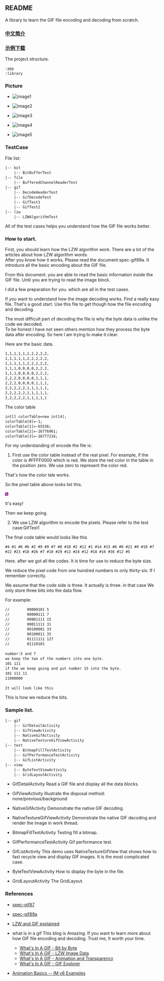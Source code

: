 ## README

A library to learn the GIF file encoding and decoding from scratch.

### [中文简介](./readme-cn.md)

### [示例下载](https://github.com/momodae/LibraryResources/blob/master/GifLaboratory/file/app-debug.apk?raw=true)

The project structure.

```
:app
:library
```

### Picture

* ![image1](https://github.com/momodae/LibraryResources/blob/master/GifLaboratory/image/image1.gif?raw=true)

* ![image2](https://github.com/momodae/LibraryResources/blob/master/GifLaboratory/image/image2.gif?raw=true)

* ![image3](https://github.com/momodae/LibraryResources/blob/master/GifLaboratory/image/image3.gif?raw=true)

* ![image4](https://github.com/momodae/LibraryResources/blob/master/GifLaboratory/image/image4.gif?raw=true)

* ![image5](https://github.com/momodae/LibraryResources/blob/master/GifLaboratory/image/image5.gif?raw=true)

### TestCase

File list:

```
|-- bit
    |-- BitBufferTest
|-- file
    |-- BufferedChannelReaderTest
|-- gif
    |-- DecodeHeaderTest
    |-- GifDecodeTest
    |-- GifTest1
    |-- GifTest2
|-- lzw
    |-- LZWAlgorithmTest
```

All of the test cases helps you understand how the GIF file works better.


### How to start.

First, you should learn how the LZW algorithm work. There are a lot of the articles about how LZW algorithm words.<br>
After you know how it works. Please read the document:spec-gif89a. It introduce all the basic encoding about the GIF file.<br>

From this document. you are able to read the basic information inside the GIF file. Until you are trying to read the image block.

I did a few preparation for you. which are all in the test cases.

If you want to understand how the image decoding works. Find a really easy file. That's a good start.
Use this file to get though how the file encoding and decoding.   

The most difficult part of decoding the file is why the byte data is unlike the code we decoded.<br> 
To be honest I have not seen others mention how they process the byte data after encoding. So here I am trying to make it clear.

Here are the basic data.

```
1,1,1,1,1,2,2,2,2,2,
1,1,1,1,1,2,2,2,2,2,
1,1,1,1,1,2,2,2,2,2,
1,1,1,0,0,0,0,2,2,2,
1,1,1,0,0,0,0,2,2,2,
2,2,2,0,0,0,0,1,1,1,
2,2,2,0,0,0,0,1,1,1,
2,2,2,2,2,1,1,1,1,1,
2,2,2,2,2,1,1,1,1,1,
2,2,2,2,2,1,1,1,1,1
```

The color table

```
int[] colorTable=new int[4];
colorTable[0]=-1;
colorTable[1]=-65536;
colorTable[2]=-16776961;
colorTable[3]=-16777216;
```

For my understanding of encode the file is:

1. First use the color table instead of the real pixel. For example, if the color is #FFFF0000 which is red.
We store the red color in the table in the position zero. We use zero to represent the color red.

That's how the color tale works.

So the pixel table above looks list this.

![image](app/src/main/assets/image/image1.gif)

It's easy!

Then we keep going.

2. We use LZW algorithm to encode the pixels. Please refer to the test case:GifTest1

The final code table would looks like this

```
#4 #1 #6 #6 #2 #9 #9 #7 #8 #10 #2 #12 #1 #14 #15 #6 #0 #21 #0 #10 #7 #22 #23 #18 #26 #7 #10 #29 #13 #24 #12 #18 #16 #36 #12 #5
```

Here. after we got all the codes. It is time for use to reduce the byte size.

We reduce the pixel code from one hundred numbers to only thirty-six. If I remember correctly.

We assume that the code side is three. It actually is three. in that case We only store three bits into the data flow.

For example:

```
//        00000101 5
//        00000111 7
//        00001111 15
//        00011111 31
//        00100001 33
//        00100011 35
//        01111111 127
//        01110101

number:5 and 7
we keep the two of the numbers into one byte.
101 111 
if the we keep going and put number 15 into the byte.
101 111 11
11000000

It will look like this
```

This is how we reduce the bits.


### Sample list.

```
|-- gif
    |-- GifDetailActivity
    |-- GifViewActivity
    |-- NativeGifActivity
    |-- NativeTextureGifViewActivity
|-- test
    |-- BitmapFillTestActivity
    |-- GifPerformanceTestActivity
    |-- GifListActivity
|-- view
    |-- ByteTextViewActivity
    |-- GridLayoutActivity
```


* GifDetailActivity
    Read a GIF file and display all the data blocks.
* GifViewActivity
    Illustrate the disposal method: none/previous/background
* NativeGifActivity
    Demonstrate the native GIF decoding.
* NativeTextureGifViewActivity
    Demonstrate the native GIF decoding and render the image in work thread.

* BitmapFillTestActivity
    Testing fill a bitmap.
* GifPerformanceTestActivity
    Gif performance test.
* GifListActivity
    This demo uses NativeTextureGifView that shows how to fast recycle view and display GIF images. It is the most complicated case.

* ByteTextViewActivity
    How to display the byte in the file.
    
* GridLayoutActivity
    The GridLayout.

### References

* [spec-gif87](references/spec-gif87.txt)
* [spec-gif89a](references/spec-gif89a.txt)
* [LZW and GIF explained](references/LZW%20and%20GIF%20explained.html)
* what is in a gif
    This blog is Amazing. If you want to learn more about how GIF file encoding and decoding. Trust me, It worth your time.
    
    * [What's In A GIF - Bit by Byte](references/What's%20In%20A%20GIF%20-%20Bit%20by%20Byte.html)
    * [What's In A GIF - LZW Image Data](references/What's%20In%20A%20GIF%20-%20LZW%20Image%20Data.html)
    * [What's In A GIF - Animation and Transparency](references/What's%20In%20A%20GIF%20-%20Animation%20and%20Transparency.html)
    * [What's In A GIF - GIF Explorer](references/What's%20In%20A%20GIF%20-%20GIF%20Explorer.html)

* [Animation Basics -- IM v6 Examples](references/Animation%20Basics%20--%20IM%20v6%20Examples.html)
